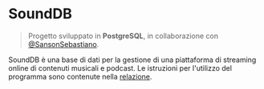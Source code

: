 # SoundDB
> Progetto sviluppato in **PostgreSQL**, in collaborazione con [@SansonSebastiano](https://github.com/SansonSebastiano).

SoundDB è una base di dati per la gestione di una piattaforma di streaming online di contenuti musicali e podcast.
Le istruzioni per l'utilizzo del programma sono contenute nella [relazione](https://github.com/dvdbaggio/SoundDB/Relazione.pdf).